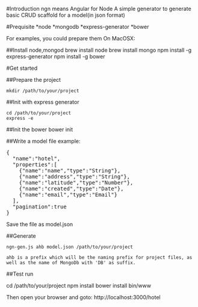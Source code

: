 #Introduction
    ngn means Angular for Node
    A simple generator to generate basic CRUD scaffold for a model(in json format)

#Prequisite
*node
*mongodb
*express-generator
*bower

For examples, you could prepare them On MacOSX:

##Install node,mongod
    brew install node
    brew install mongo
    npm install -g express-generator
    npm install -g bower

#Get started

##Prepare the project

    mkdir /path/to/your/project

##Init with express generator
    
    cd /path/to/your/project
    express -e
##Init the bower 
    bower init


##Write a model file
example:
<pre>
{
  "name":"hotel",
  "properties":[
    {"name":"name","type":"String"},
    {"name":"address","type":"String"},
    {"name":"latitude","type":"Number"},
    {"name":"created","type":"Date"},
    {"name":"email","type":"Email"}
  ],
  "pagination":true
}
</pre>

Save the file as model.json

##Generate 

    ngn-gen.js ahb model.json /path/to/your/project

    ahb is a prefix which will be the naming prefix for project files, as well as the name of MongoDb with 'DB' as suffix.

##Test run

cd /path/to/your/project
npm install
bower install
bin/www

Then open your browser and goto: http://localhost:3000/hotel




